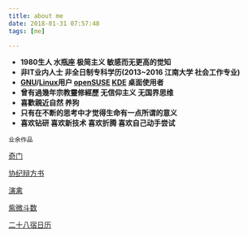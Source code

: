 ```yaml
---
title: about me
date: 2018-01-31 07:57:48
tags: [me]

---
```


- **1980生人 水瓶座 极简主义 敏感而无更高的觉知**
- **非IT业内人士 非全日制专科学历(2013~2016 江南大学 社会工作专业)**
- **[GNU](https://www.gnu.org/home.zh-cn.html)/[Linux](https://www.kernel.org/)用户 [openSUSE](https://www.opensuse.org/) [KDE](https://www.kde.org/plasma-desktop) 桌面使用者**
- **曾有過幾年宗教靈修經歷 无信仰主义 无国界思维**
- **喜歡親近自然 养狗**
- **只有在不断的思考中才觉得生命有一点所谓的意义**
- **喜欢钻研 喜欢新技术 喜欢折腾 喜欢自己动手尝试**



`业余作品`

[奇门](https://github.com/Aquarian-Age/sjqm)

[协纪辩方书](https://github.com/Aquarian-Age/ccal)

[演禽](https://github.com/Aquarian-Age/yq/releases)

[紫微斗数](https://github.com/Aquarian-Age/zwds)

[二十八宿日历](https://github.com/Aquarian-Age/xa/releases/tag/v0.0.3)

